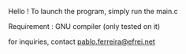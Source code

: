 Hello !
To launch the program, simply run the main.c

Requirement : 
GNU compiler (only tested on it)

for inquiries, contact pablo.ferreira@efrei.net

